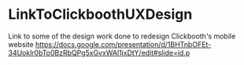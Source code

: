 # LinkToClickboothUXDesign
Link to some of the design work done to redesign Clickbooth's mobile website
https://docs.google.com/presentation/d/1BHTnbOFEt-34Uoklr0bTo0BzRbQPg5xGvxWAl1jxDtY/edit#slide=id.p
